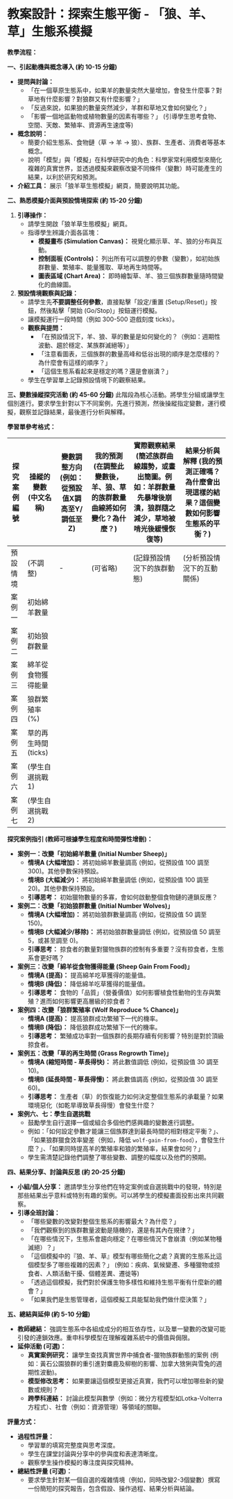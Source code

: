 # 教案設計：探索生態平衡 - 「狼、羊、草」生態系模擬


**教學流程：**

**一、引起動機與概念導入 (約 10-15 分鐘)**
*   **提問與討論：**
    *   「在一個草原生態系中，如果羊的數量突然大量增加，會發生什麼事？對草地有什麼影響？對狼群又有什麼影響？」
    *   「反過來說，如果狼的數量突然減少，羊群和草地又會如何變化？」
    *   「影響一個地區動物或植物數量的因素有哪些？」 (引導學生思考食物、空間、天敵、繁殖率、資源再生速度等)
*   **概念說明：**
    *   簡要介紹生態系、食物鏈（草 → 羊 → 狼）、族群、生產者、消費者等基本概念。
    *   說明「模型」與「模擬」在科學研究中的角色：科學家常利用模型來簡化複雜的真實世界，並透過模擬來觀察改變不同條件（變數）時可能產生的結果，以利於研究和預測。
*   **介紹工具：** 展示「狼羊草生態模擬」網頁，簡要說明其功能。

**二、熟悉模擬介面與預設情境探索 (約 15-20 分鐘)**
1.  **引導操作：**
    *   請學生開啟「狼羊草生態模擬」網頁。
    *   指導學生辨識介面各區塊：
        *   **模擬畫布 (Simulation Canvas)：** 視覺化顯示草、羊、狼的分布與互動。
        *   **控制面板 (Controls)：** 列出所有可以調整的參數（變數），如初始族群數量、繁殖率、能量獲取、草地再生時間等。
        *   **圖表區域 (Chart Area)：** 即時繪製草、羊、狼三個族群數量隨時間變化的曲線圖。
2.  **預設情境觀察與記錄：**
    *   請學生先**不要調整任何參數**，直接點擊「設定/重置 (Setup/Reset)」按鈕，然後點擊「開始 (Go/Stop)」按鈕運行模擬。
    *   讓模擬運行一段時間（例如 300-500 遊戲刻度 ticks）。
    *   **觀察與提問：**
        *   「在預設情況下，羊、狼、草的數量是如何變化的？（例如：週期性波動、趨於穩定、某族群滅絕等）」
        *   「注意看圖表，三個族群的數量高峰和低谷出現的順序是怎麼樣的？為什麼會有這樣的順序？」
        *   「這個生態系看起來是穩定的嗎？還是會崩潰？」
    *   學生在學習單上記錄預設情境下的觀察結果。

**三、變數操縱探究活動 (約 45-60 分鐘)**
此階段為核心活動。將學生分組或讓學生個別進行。要求學生針對以下不同案例，先進行預測，然後操縱指定變數，運行模擬，觀察並記錄結果，最後進行分析與解釋。

**學習單參考格式：**

| 探究案例編號 | 操縱的變數 (中文名稱) | 變數調整方向 (例如：從預設值X調高至Y/調低至Z) | 我的預測 (在調整此變數後，羊、狼、草的族群數量曲線將如何變化？為什麼？) | 實際觀察結果 (簡述族群曲線趨勢，或畫出簡圖。例如：羊群數量先暴增後崩潰，狼群隨之減少，草地被啃光後緩慢恢復等) | 結果分析與解釋 (我的預測正確嗎？為什麼會出現這樣的結果？這個變數如何影響生態系的平衡？) |
|--------------|-----------------------|---------------------------------------------|-------------------------------------------------------------------|--------------------------------------------------------------------------------------------------------------------|-------------------------------------------------------------------------------------------------------------------|
| 預設情境     | (不調整)              | -                                           | (可省略)                                                          | (記錄預設情況下的族群動態)                                                                                         | (分析預設情況下的互動關係)                                                                                        |
| 案例一       | 初始綿羊數量          |                                             |                                                                   |                                                                                                                    |                                                                                                                   |
| 案例二       | 初始狼群數量          |                                             |                                                                   |                                                                                                                    |                                                                                                                   |
| 案例三       | 綿羊從食物獲得能量    |                                             |                                                                   |                                                                                                                    |                                                                                                                   |
| 案例四       | 狼群繁殖率 (%)        |                                             |                                                                   |                                                                                                                    |                                                                                                                   |
| 案例五       | 草的再生時間 (ticks)  |                                             |                                                                   |                                                                                                                    |                                                                                                                   |
| 案例六       | (學生自選挑戰1)       |                                             |                                                                   |                                                                                                                    |                                                                                                                   |
| 案例七       | (學生自選挑戰2)       |                                             |                                                                   |                                                                                                                    |                                                                                                                   |

**探究案例指引 (教師可根據學生程度和時間彈性增刪)：**

*   **案例一：改變「初始綿羊數量 (Initial Number Sheep)」**
    *   **情境A (大幅增加)：** 將初始綿羊數量調高 (例如，從預設值 100 調至 300)。其他參數保持預設。
    *   **情境B (大幅減少)：** 將初始綿羊數量調低 (例如，從預設值 100 調至 20)。其他參數保持預設。
    *   **引導思考：** 初始獵物數量的多寡，會如何啟動整個食物鏈的連鎖反應？
*   **案例二：改變「初始狼群數量 (Initial Number Wolves)」**
    *   **情境A (大幅增加)：** 將初始狼群數量調高 (例如，從預設值 50 調至 150)。
    *   **情境B (大幅減少/移除)：** 將初始狼群數量調低 (例如，從預設值 50 調至 5，或甚至調至 0)。
    *   **引導思考：** 掠食者的數量對獵物族群的控制有多重要？沒有掠食者，生態系會更好嗎？
*   **案例三：改變「綿羊從食物獲得能量 (Sheep Gain From Food)」**
    *   **情境A (提高)：** 提高綿羊吃草獲得的能量值。
    *   **情境B (降低)：** 降低綿羊吃草獲得的能量值。
    *   **引導思考：** 食物的「品質」（營養價值）如何影響植食性動物的生存與繁殖？進而如何影響更高層級的掠食者？
*   **案例四：改變「狼群繁殖率 (Wolf Reproduce % Chance)」**
    *   **情境A (提高)：** 提高狼群成功繁殖下一代的機率。
    *   **情境B (降低)：** 降低狼群成功繁殖下一代的機率。
    *   **引導思考：** 繁殖成功率對一個族群的長期存續有何影響？特別是對於頂級掠食者。
*   **案例五：改變「草的再生時間 (Grass Regrowth Time)」**
    *   **情境A (縮短時間 - 草長得快)：** 將此數值調低 (例如，從預設值 30 調至 10)。
    *   **情境B (延長時間 - 草長得慢)：** 將此數值調高 (例如，從預設值 30 調至 60)。
    *   **引導思考：** 生產者（草）的恢復能力如何決定整個生態系的承載量？如果環境惡化（如乾旱導致草長得慢）會發生什麼？
*   **案例六、七：學生自選挑戰**
    *   鼓勵學生自行選擇一個或組合多個他們感興趣的變數進行調整。
    *   例如：「如何設定參數才能讓三個族群達到最長時間的相對穩定平衡？」、「如果狼群獵食效率變差（例如，降低 `wolf-gain-from-food`），會發生什麼？」、「如果同時提高羊的繁殖率和狼的繁殖率，結果會如何？」
    *   學生需清楚記錄他們調整了哪些變數、調整的幅度以及他們的預期。

**四、結果分享、討論與反思 (約 20-25 分鐘)**
*   **小組/個人分享：** 邀請學生分享他們在特定案例或自選挑戰中的發現，特別是那些結果出乎意料或特別有趣的案例。可以將學生的模擬畫面投影出來共同觀察。
*   **引導全班討論：**
    *   「哪些變數的改變對整個生態系的影響最大？為什麼？」
    *   「我們觀察到的族群數量波動是隨機的，還是有其內在規律？」
    *   「在哪些情況下，生態系會趨向穩定？在哪些情況下會崩潰（例如某物種滅絕）？」
    *   「這個模擬中的『狼、羊、草』模型有哪些簡化之處？真實的生態系比這個模型多了哪些複雜的因素？」 (例如：疾病、氣候變遷、多種獵物或掠食者、人類活動干擾、個體差異、遷徙等)
    *   「透過這個模擬，我們對於保護生物多樣性和維持生態平衡有什麼新的體會？」
    *   「如果我們是生態管理者，這個模擬工具能幫助我們做什麼決策？」

**五、總結與延伸 (約 5-10 分鐘)**
*   **教師總結：** 強調生態系中各組成成分的相互依存性，以及單一變數的改變可能引發的連鎖效應。重申科學模型在理解複雜系統中的價值與侷限。
*   **延伸活動 (可選)：**
    *   **真實案例研究：** 讓學生查找真實世界中捕食者-獵物族群動態的案例 (例如：黃石公園狼群的重引進對麋鹿及柳樹的影響、加拿大猞猁與雪兔的週期性波動)。
    *   **模型修改思考：** 如果要讓這個模型更接近真實，我們可以增加哪些新的變數或規則？
    *   **跨學科連結：** 討論此模型與數學（例如：微分方程模型如Lotka-Volterra方程式）、社會（例如：資源管理）等領域的關聯。

**評量方式：**
*   **過程性評量：**
    *   學習單的填寫完整度與思考深度。
    *   學生在課堂討論與分享中的參與度和表達清晰度。
    *   觀察學生操作模擬的專注度與探究精神。
*   **總結性評量 (可選)：**
    *   要求學生針對某一個自選的複雜情境（例如，同時改變2-3個變數）撰寫一份簡短的探究報告，包含假設、操作過程、結果分析與結論。

